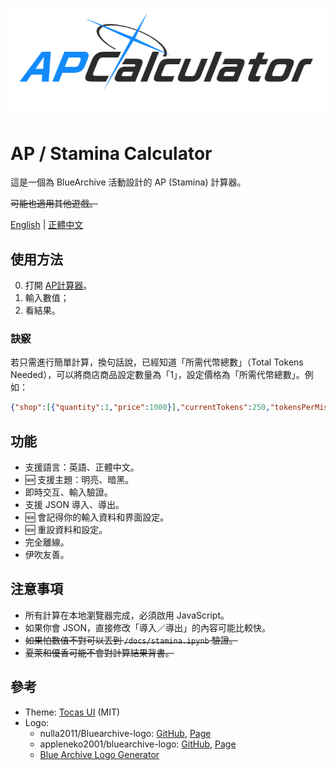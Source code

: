 ![Stamina Calculator](/assets/images/logo.png)

# AP / Stamina Calculator

這是一個為 BlueArchive 活動設計的 AP (Stamina) 計算器。

~~可能也適用其他遊戲。~~

[English](/readme.md) | [正體中文](/docs/readme_zh-TW.md)

## 使用方法

0. 打開 [AP計算器](https://undecv.github.io/APCalculator/)。
1. 輸入數值；
2. 看結果。

### 訣竅

若只需進行簡單計算，換句話說，已經知道「所需代幣總數」（Total Tokens Needed），可以將商店商品設定數量為「1」，設定價格為「所需代幣總數」。例如：

```json
{"shop":[{"quantity":1,"price":1000}],"currentTokens":250,"tokensPerMission":50,"staminaPerMission":20}
```

## 功能

- 支援語言：英語、正體中文。
- 🆕 支援主題：明亮、暗黑。
- 即時交互、輸入驗證。
- 支援 JSON 導入、導出。
- 🆕 會記得你的輸入資料和界面設定。
- 🆕 重設資料和設定。
- 完全離線。
- 伊吹友善。

## 注意事項

- 所有計算在本地瀏覽器完成，必須啟用 JavaScript。
- 如果你會 JSON，直接修改「導入／導出」的內容可能比較快。
- ~~如果怕數值不對可以丟到 `/docs/stamina.ipynb` 驗證。~~
- ~~夏萊和優香可能不會對計算結果背書。~~

## 參考

- Theme: [Tocas UI](https://github.com/teacat/tocas) (MIT)
- Logo:
    - nulla2011/Bluearchive-logo: [GitHub](https://github.com/nulla2011/Bluearchive-logo), [Page](https://lab.nulla.top/ba-logo)
    - appleneko2001/bluearchive-logo: [GitHub](https://github.com/appleneko2001/bluearchive-logo), [Page](https://appleneko2001-bluearchive-logo.vercel.app/)
    - [Blue Archive Logo Generator](https://symbolon.pages.dev/)
